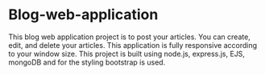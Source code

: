 # Blog-web-application
This blog web application project is to post your articles. You can create, edit, and delete your articles.
This application is fully responsive according to your window size.
This project is built using node.js, express.js, EJS, mongoDB and for the styling bootstrap is used.
